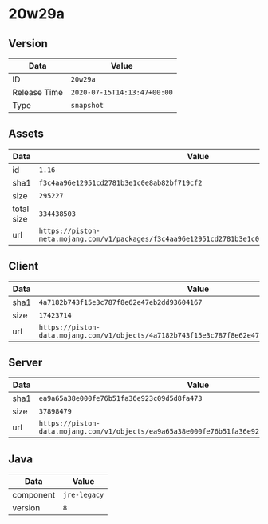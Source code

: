 # 20w29a

## Version

|**Data**        | **Value**                 |
|----------------|-------------------------|
| ID   | ```20w29a```   |
| Release Time   | ```2020-07-15T14:13:47+00:00```   |
| Type   | ```snapshot```   |

## Assets

|**Data**        | **Value**                 |
|----------------|-------------------------|
| id   | ```1.16```   |
| sha1   | ```f3c4aa96e12951cd2781b3e1c0e8ab82bf719cf2```   |
| size   | ```295227```   |
| total size  | ```334438503```  |
| url       | ```https://piston-meta.mojang.com/v1/packages/f3c4aa96e12951cd2781b3e1c0e8ab82bf719cf2/1.16.json``` |

## Client

|**Data**        | **Value**                 |
|----------------|-------------------------|
| sha1   | ```4a7182b743f15e3c787f8e62e47eb2dd93604167```   |
| size   | ```17423714```   |
| url       | ```https://piston-data.mojang.com/v1/objects/4a7182b743f15e3c787f8e62e47eb2dd93604167/client.jar``` |

## Server

|**Data**        | **Value**                 |
|----------------|-------------------------|
| sha1   | ```ea9a65a38e000fe76b51fa36e923c09d5d8fa473```   |
| size   | ```37898479```   |
| url       | ```https://piston-data.mojang.com/v1/objects/ea9a65a38e000fe76b51fa36e923c09d5d8fa473/server.jar``` |

## Java

|**Data**        | **Value**                 |
|----------------|-------------------------|
| component   | ```jre-legacy```   |
| version   | ```8```   |